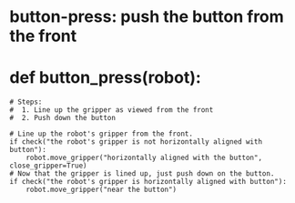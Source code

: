 

# button-press: push the button from the front
# def button_press(robot):
    # Steps:
    #  1. Line up the gripper as viewed from the front
    #  2. Push down the button

    # Line up the robot's gripper from the front.
    if check("the robot's gripper is not horizontally aligned with button"):
        robot.move_gripper("horizontally aligned with the button", close_gripper=True)
    # Now that the gripper is lined up, just push down on the button.
    if check("the robot's gripper is horizontally aligned with button"):
        robot.move_gripper("near the button")